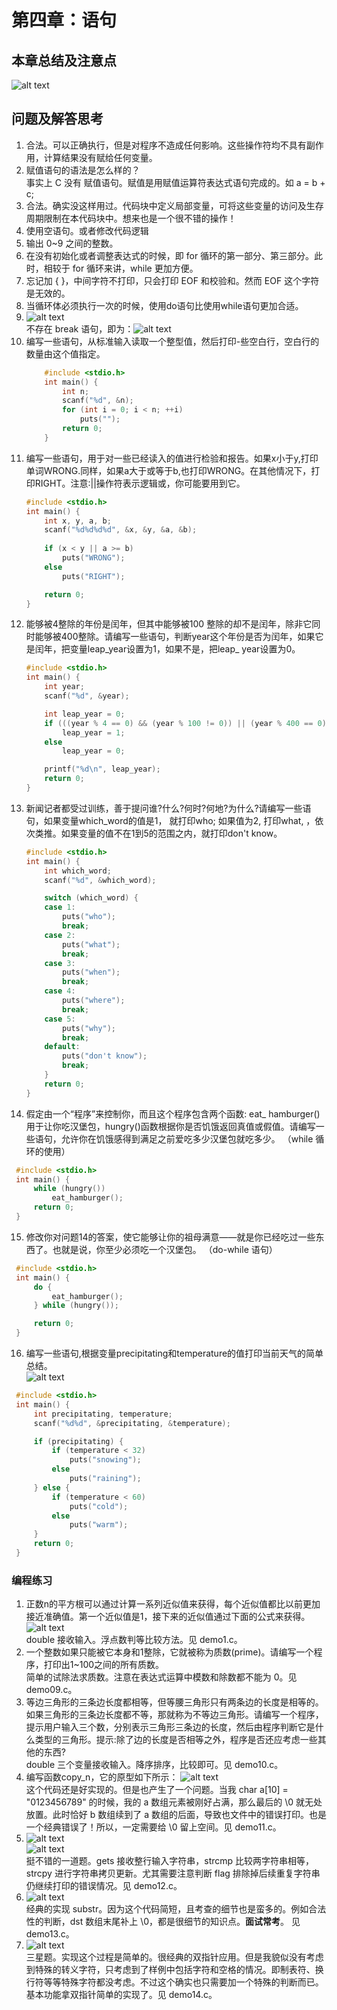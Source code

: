 # 第四章：语句
## 本章总结及注意点
![alt text](IMG_1196(20250324-163027).PNG)
## 问题及解答思考
1. 合法。可以正确执行，但是对程序不造成任何影响。这些操作符均不具有副作用，计算结果没有赋给任何变量。
2. 赋值语句的语法是怎么样的？  
   事实上 C 没有 赋值语句。赋值是用赋值运算符表达式语句完成的。如 a = b + c;
3. 合法。确实没这样用过。代码块中定义局部变量，可将这些变量的访问及生存周期限制在本代码块中。想来也是一个很不错的操作！
4. 使用空语句。或者修改代码逻辑
5. 输出 0~9 之间的整数。
6. 在没有初始化或者调整表达式的时候，即 for 循环的第一部分、第三部分。此时，相较于 for 循环来讲，while 更加方便。
7. 忘记加 { }，中间字符不打印，只会打印 EOF 和校验和。然而 EOF 这个字符是无效的。
8. 当循环体必须执行一次的时候，使用do语句比使用while语句更加合适。
9. ![alt text](1VJYEXI0O(2~)IMARHTR`UR.png)  
    不存在 break 语句，即为：![alt text](image.png)
10. 编写一些语句，从标准输入读取一个整型值，然后打印-些空白行，空白行的数量由这个值指定。    
    ``` C
        #include <stdio.h>
        int main() {
            int n;
            scanf("%d", &n);
            for (int i = 0; i < n; ++i)
                puts("");
            return 0;
        }
    ```
11. 编写一些语句，用于对一些已经读入的值进行检验和报告。如果x小于y,打印单词WRONG.同样，如果a大于或等于b,也打印WRONG。在其他情况下，打印RIGHT。注意:||操作符表示逻辑或，你可能要用到它。  
    ``` C
    #include <stdio.h>
    int main() {
        int x, y, a, b;
        scanf("%d%d%d%d", &x, &y, &a, &b);
        
        if (x < y || a >= b)
            puts("WRONG");
        else
            puts("RIGHT");

        return 0;
    }
    ```
12. 能够被4整除的年份是闰年，但其中能够被100 整除的却不是闰年，除非它同时能够被400整除。请编写一些语句，判断year这个年份是否为闰年，如果它是闰年，把变量leap_year设置为1，如果不是，把leap_ year设置为0。  
    ``` C
    #include <stdio.h>
    int main() {
        int year;
        scanf("%d", &year);

        int leap_year = 0;
        if (((year % 4 == 0) && (year % 100 != 0)) || (year % 400 == 0)) //关键
            leap_year = 1;
        else
            leap_year = 0;

        printf("%d\n", leap_year);
        return 0;
    }
    ```
13. 新闻记者都受过训练，善于提问谁?什么?何时?何地?为什么?请编写一些语句，如果变量which_word的值是1， 就打印who; 如果值为2, 打印what,
，依次类推。如果变量的值不在1到5的范围之内，就打印don't know。 
    ``` C
    #include <stdio.h>
    int main() {
        int which_word;
        scanf("%d", &which_word);

        switch (which_word) {
        case 1:
            puts("who");
            break;
        case 2:
            puts("what");
            break;
        case 3:
            puts("when");
            break;
        case 4:
            puts("where");
            break;
        case 5:
            puts("why");
            break;
        default:
            puts("don't know");
            break;
        }
        return 0;
    }
    ```
14.  假定由一个“程序”来控制你，而且这个程序包含两个函数: 
eat_ hamburger()用于让你吃汉堡包，hungry()函数根据你是否饥饿返回真值或假值。请编写一些语句，允许你在饥饿感得到满足之前爱吃多少汉堡包就吃多少。   （while 循环的使用）
   ``` C
    #include <stdio.h>
    int main() {
        while (hungry())
            eat_hamburger();
        return 0;
    }
   ```  
15.  修改你对问题14的答案，使它能够让你的祖母满意——就是你已经吃过一些东西了。也就是说，你至少必须吃一个汉堡包。 （do-while 语句） 
   ``` C
    #include <stdio.h>
    int main() {
        do {
            eat_hamburger();
        } while (hungry());

        return 0;
    }
   ```  
16.   编写一些语句,根据变量precipitating和temperature的值打印当前天气的简单总结。  
    ![alt text](<19(AF{(T_O}J]R9C$[%U`6A.png>)
    
   ``` C
    #include <stdio.h>
    int main() {
        int precipitating, temperature;
        scanf("%d%d", &precipitating, &temperature);

        if (precipitating) {
            if (temperature < 32)
                puts("snowing");
            else
                puts("raining");
        } else {
            if (temperature < 60)
                puts("cold");
            else
                puts("warm");
        }
        return 0;
    }
   ```  

### 编程练习
1. 正数n的平方根可以通过计算一系列近似值来获得，每个近似值都比以前更加接近准确值。第一个近似值是1，接下来的近似值通过下面的公式来获得。
   ![alt text](FS294XJ18GJQJ9OJL@OH@5T.png)  
   double 接收输入。浮点数判等比较方法。见 demo1.c。
2. 一个整数如果只能被它本身和1整除，它就被称为质数(prime)。请编写一个程序，打印出1~100之间的所有质数。  
   简单的试除法求质数。注意在表达式运算中模数和除数都不能为 0。见 demo09.c。
3. 等边三角形的三条边长度都相等，但等腰三角形只有两条边的长度是相等的。如果三角形的三条边长度都不等，那就称为不等边三角形。请编写一个程序，提示用户输入三个数，分别表示三角形三条边的长度，然后由程序判断它是什么类型的三角形。提示:除了边的长度是否相等之外，程序是否还应考虑一些其他的东西?  
   double 三个变量接收输入。降序排序，比较即可。见 demo10.c。
4. 编写函数copy_n，它的原型如下所示：
   ![alt text](<5$MXB){C_M[5]3%Z7NUQW(4.png>)  
   这个代码还是好实现的。但是也产生了一个问题。当我 char a[10] = "0123456789" 的时候，我的 a 数组元素被刚好占满，那么最后的 \0 就无处放置。此时恰好 b 数组续到了 a 数组的后面，导致也文件中的错误打印。也是一个经典错误了！所以，一定需要给 \0 留上空间。见 demo11.c。
5.   
   ![alt text](7~Z}J01ZR]C$UJ5CF7E@NHQ.png)  
   ![alt text](<B2ZU)4VO4%)7XR[QDHT)1TK.png>)  
   挺不错的一道题。gets 接收整行输入字符串，strcmp 比较两字符串相等，strcpy 进行字符串拷贝更新。尤其需要注意判断 flag 排除掉后续重复字符串仍继续打印的错误情况。见 demo12.c。
6.  
   ![alt text](<KOV58{R)%7PG(}_]SOIZ[MC.png>)  
   经典的实现 substr。因为这个代码简短，且考查的细节也是蛮多的。例如合法性的判断，dst 数组末尾补上 \0，都是很细节的知识点。**面试常考**。 见 demo13.c。
7.   
   ![alt text](<X55Q$(UD(F[X4MYQG4M22VT.png>)  
   三星题。实现这个过程是简单的。很经典的双指针应用。但是我貌似没有考虑到特殊的转义字符，只考虑到了样例中包括字符和空格的情况。即制表符、换行符等等特殊字符都没考虑。不过这个确实也只需要加一个特殊的判断而已。基本功能拿双指针简单的实现了。见 demo14.c。